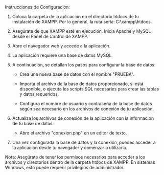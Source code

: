 Instrucciones de Configuración:

1. Coloca la carpeta de la aplicación en el directorio htdocs de tu instalación de XAMPP. Por lo general, la ruta sería: C:\xampp\htdocs.

2. Asegúrate de que XAMPP esté en ejecución. Inicia Apache y MySQL desde el Panel de Control de XAMPP.

3. Abre el navegador web y accede a la aplicación.

4. La aplicación requiere una base de datos MySQL.
5. A continuación, se detallan los pasos para configurar la base de datos:

   - Crea una nueva base de datos con el nombre "PRUEBA".
   
   - Importa el archivo de la base de datos proporcionado, si está disponible, o ejecuta los scripts SQL necesarios para crear las tablas y datos requeridos.
   
   - Configura el nombre de usuario y contraseña de la base de datos según sea necesario en los archivos de conexión de tu aplicación.

6. Actualiza los archivos de conexión de la aplicación con la información de tu base de datos:

   - Abre el archivo "conexion.php" en un editor de texto.
   
7. Una vez configurada la base de datos y la conexión, puedes acceder a la aplicación desde tu navegador y comenzar a utilizarla.

Nota: Asegúrate de tener los permisos necesarios para acceder a los archivos y directorios dentro de la carpeta htdocs de XAMPP. En sistemas Windows, esto puede requerir privilegios de administrador.
